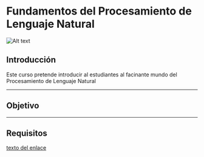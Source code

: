 # Fundamentos del Procesamiento de Lenguaje Natural
<img src="https://github.com/jchaparrop75/Inteligencia-Artificial/blob/main/Banner_CEEE.jpeg" alt="Alt text">

## **Introducción**
Este curso pretende introducir al estudiantes al facinante mundo del Procesamiento de Lenguaje Natural

---
## **Objetivo**

---
## **Requisitos**




[texto del enlace](https://www.youtube.com/watch?v=PLdecwVnewc)
